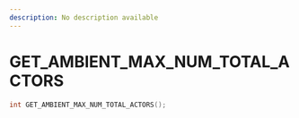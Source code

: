 ```yaml
---
description: No description available 
---
```


# GET_AMBIENT_MAX_NUM_TOTAL_ACTORS

```cpp
int GET_AMBIENT_MAX_NUM_TOTAL_ACTORS();
```